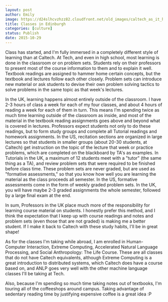 ```yaml
---
layout: post
author: Emily
image: https://d24slhcvzhzz82.cloudfront.net/old_images/caltech_as_it_happens/6a0105349b8251970b01bb08805ff1970d.jpg
title: Classes in Edinburgh
categories: [culture]
status: Publish
date: 2015-10-29
---
```


Class has started, and I'm fully immersed in a completely different style of learning than at Caltech. At Tech, and even in high school, most learning is done in the classroom or on problem sets. Students rely on their professors to present most of the course information to them and to explain it well. Textbook readings are assigned to hammer home certain concepts, but the textbook and lectures follow each other closely. Problem sets can introduce new material or ask students to devise their own problem solving tactics to solve problems in the same topic as that week's lectures.

In the UK, learning happens almost entirely outside of the classroom. I have 2-3 hours of class a week for each of my four classes, and about 4 hours of reading a week for each of them in turn. This means I'm spending twice as much time learning outside of the classroom as inside, and most of the material in the textbook reading assignments goes above and beyond what is covered in lectures. Professors expect students not only to do these readings, but to form study groups and complete all Tutorial readings and homework assignments. In the US, recitation sections are organized in large lectures so that students in smaller groups (about 20-30 students, at Caltech) get instruction on the topic of the lecture that week or practice problems, which are completed on the blackboard by TA's as examples. In Tutorials in the UK, a maximum of 12 students meet with a "tutor" (the same thing as a TA), and review problem sets that were required to be finished before class time. These problem sets are never graded, but are used as "formative assessments," so that you know how well you are learning the material as the class proceeds all semester. In the US, formative assessments come in the form of weekly graded problem sets. In the UK, you will have maybe 2-3 graded assignments the whole semester, followed by a large final exam at the end. 

In sum, Professors in the UK place much more of the responsibility for learning course material on students. I honestly prefer this method, and I think the expectation that I keep up with course readings and notes and problem sets (even those that are not graded) is making me a better student. If I make it back to Caltech with these study habits, I'll be in great shape!

As for the classes I'm taking while abroad, I am enrolled in Human-Computer Interaction, Extreme Computing, Accelerated Natural Language Processing, and Social Anthropology: The Life Course. These are all classes that do not have Caltech equivalents, although Extreme Computing is a great introduction to distributed systems, which Caltech does have a course based on, and ANLP goes very well with the other machine language classes I'll be taking at Tech.

Also, because I'm spending so much time taking notes out of textbooks, I'm touring all of the coffeeshops around campus. Taking advantage of sedentary reading time by justifying expensive coffee is a great idea :P
